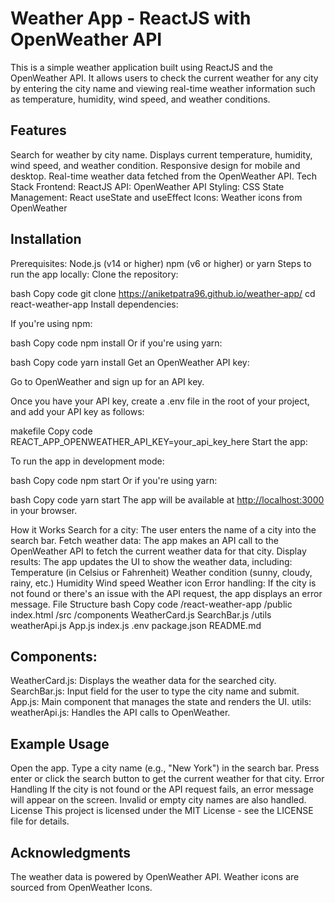 # Weather App - ReactJS with OpenWeather API
This is a simple weather application built using ReactJS and the OpenWeather API. It allows users to check the current weather for any city by entering the city name and viewing real-time weather information such as temperature, humidity, wind speed, and weather conditions.

## Features
Search for weather by city name.
Displays current temperature, humidity, wind speed, and weather condition.
Responsive design for mobile and desktop.
Real-time weather data fetched from the OpenWeather API.
Tech Stack
Frontend: ReactJS
API: OpenWeather API
Styling: CSS
State Management: React useState and useEffect
Icons: Weather icons from OpenWeather

## Installation
Prerequisites:
Node.js (v14 or higher)
npm (v6 or higher) or yarn
Steps to run the app locally:
Clone the repository:

bash
Copy code
git clone <https://aniketpatra96.github.io/weather-app/>
cd react-weather-app
Install dependencies:

If you're using npm:

bash
Copy code
npm install
Or if you're using yarn:

bash
Copy code
yarn install
Get an OpenWeather API key:

Go to OpenWeather and sign up for an API key.

Once you have your API key, create a .env file in the root of your project, and add your API key as follows:

makefile
Copy code
REACT_APP_OPENWEATHER_API_KEY=your_api_key_here
Start the app:

To run the app in development mode:

bash
Copy code
npm start
Or if you're using yarn:

bash
Copy code
yarn start
The app will be available at <http://localhost:3000> in your browser.

How it Works
Search for a city: The user enters the name of a city into the search bar.
Fetch weather data: The app makes an API call to the OpenWeather API to fetch the current weather data for that city.
Display results: The app updates the UI to show the weather data, including:
Temperature (in Celsius or Fahrenheit)
Weather condition (sunny, cloudy, rainy, etc.)
Humidity
Wind speed
Weather icon
Error handling: If the city is not found or there's an issue with the API request, the app displays an error message.
File Structure
bash
Copy code
/react-weather-app
  /public
    index.html
  /src
    /components
      WeatherCard.js
      SearchBar.js
    /utils
      weatherApi.js
    App.js
    index.js
  .env
  package.json
  README.md
## Components:
WeatherCard.js: Displays the weather data for the searched city.
SearchBar.js: Input field for the user to type the city name and submit.
App.js: Main component that manages the state and renders the UI.
utils:
weatherApi.js: Handles the API calls to OpenWeather.

## Example Usage
Open the app.
Type a city name (e.g., "New York") in the search bar.
Press enter or click the search button to get the current weather for that city.
Error Handling
If the city is not found or the API request fails, an error message will appear on the screen.
Invalid or empty city names are also handled.
License
This project is licensed under the MIT License - see the LICENSE file for details.

## Acknowledgments
The weather data is powered by OpenWeather API.
Weather icons are sourced from OpenWeather Icons.

